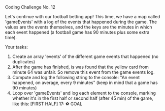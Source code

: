 Coding Challenge No. 12

Let's continue with our football betting app! This time, we have a map called
'gameEvents' with a log of the events that happened during the
game. The values are the events themselves, and the keys are the minutes in which
each event happened (a football game has 90 minutes plus some extra time).

Your tasks:
1. Create an array 'events' of the different game events that happened (no
duplicates)
2. After the game has finished, is was found that the yellow card from minute 64
was unfair. So remove this event from the game events log.
3. Compute and log the following string to the console: "An event happened, on
average, every 9 minutes" (keep in mind that a game has 90 minutes)
4. Loop over 'gameEvents' and log each element to the console, marking
whether it's in the first half or second half (after 45 min) of the game, like this:
[FIRST HALF] 17: ⚽ GOAL
